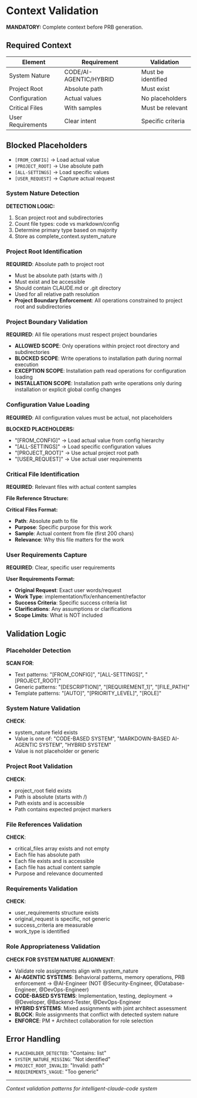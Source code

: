 # Context Validation

**MANDATORY:** Complete context before PRB generation.

## Required Context

| Element | Requirement | Validation |
|---------|------------|------------|
| System Nature | CODE/AI-AGENTIC/HYBRID | Must be identified |
| Project Root | Absolute path | Must exist |
| Configuration | Actual values | No placeholders |
| Critical Files | With samples | Must be relevant |
| User Requirements | Clear intent | Specific criteria |

## Blocked Placeholders
- `[FROM_CONFIG]` → Load actual value
- `[PROJECT_ROOT]` → Use absolute path
- `[ALL-SETTINGS]` → Load specific values
- `[USER_REQUEST]` → Capture actual request

### System Nature Detection
**DETECTION LOGIC:**
1. Scan project root and subdirectories
2. Count file types: code vs markdown/config
3. Determine primary type based on majority
4. Store as complete_context.system_nature

### Project Root Identification
**REQUIRED**: Absolute path to project root
- Must be absolute path (starts with /)
- Must exist and be accessible
- Should contain CLAUDE.md or .git directory
- Used for all relative path resolution
- **Project Boundary Enforcement**: All operations constrained to project root and subdirectories

### Project Boundary Validation
**REQUIRED**: All file operations must respect project boundaries
- **ALLOWED SCOPE**: Only operations within project root directory and subdirectories
- **BLOCKED SCOPE**: Write operations to installation path during normal execution
- **EXCEPTION SCOPE**: Installation path read operations for configuration loading
- **INSTALLATION SCOPE**: Installation path write operations only during installation or explicit global config changes

### Configuration Value Loading
**REQUIRED**: All configuration values must be actual, not placeholders

**BLOCKED PLACEHOLDERS:**
- "[FROM_CONFIG]" → Load actual value from config hierarchy
- "[ALL-SETTINGS]" → Load specific configuration values
- "[PROJECT_ROOT]" → Use actual project root path
- "[USER_REQUEST]" → Use actual user requirements

### Critical File Identification
**REQUIRED**: Relevant files with actual content samples

**File Reference Structure:**

**Critical Files Format:**
- **Path**: Absolute path to file
- **Purpose**: Specific purpose for this work
- **Sample**: Actual content from file (first 200 chars)
- **Relevance**: Why this file matters for the work

### User Requirements Capture
**REQUIRED**: Clear, specific user requirements

**User Requirements Format:**
- **Original Request**: Exact user words/request
- **Work Type**: implementation/fix/enhancement/refactor
- **Success Criteria**: Specific success criteria list
- **Clarifications**: Any assumptions or clarifications
- **Scope Limits**: What is NOT included

## Validation Logic

### Placeholder Detection
**SCAN FOR**:
- Text patterns: "[FROM_CONFIG]", "[ALL-SETTINGS]", "[PROJECT_ROOT]"
- Generic patterns: "[DESCRIPTION]", "[REQUIREMENT_1]", "[FILE_PATH]"
- Template patterns: "[AUTO]", "[PRIORITY_LEVEL]", "[ROLE]"

### System Nature Validation
**CHECK**:
- system_nature field exists
- Value is one of: "CODE-BASED SYSTEM", "MARKDOWN-BASED AI-AGENTIC SYSTEM", "HYBRID SYSTEM"
- Value is not placeholder or generic

### Project Root Validation
**CHECK**:
- project_root field exists
- Path is absolute (starts with /)
- Path exists and is accessible
- Path contains expected project markers

### File References Validation
**CHECK**:
- critical_files array exists and not empty
- Each file has absolute path
- Each file exists and is accessible
- Each file has actual content sample
- Purpose and relevance documented

### Requirements Validation
**CHECK**:
- user_requirements structure exists
- original_request is specific, not generic
- success_criteria are measurable
- work_type is identified

### Role Appropriateness Validation
**CHECK FOR SYSTEM NATURE ALIGNMENT**:
- Validate role assignments align with system_nature
- **AI-AGENTIC SYSTEMS**: Behavioral patterns, memory operations, PRB enforcement → @AI-Engineer (NOT @Security-Engineer, @Database-Engineer, @DevOps-Engineer)
- **CODE-BASED SYSTEMS**: Implementation, testing, deployment → @Developer, @Backend-Tester, @DevOps-Engineer
- **HYBRID SYSTEMS**: Mixed assignments with joint architect assessment
- **BLOCK**: Role assignments that conflict with detected system nature
- **ENFORCE**: PM + Architect collaboration for role selection

## Error Handling
- `PLACEHOLDER_DETECTED`: "Contains: list"
- `SYSTEM_NATURE_MISSING`: "Not identified"
- `PROJECT_ROOT_INVALID`: "Invalid: path"
- `REQUIREMENTS_VAGUE`: "Too generic"

---
*Context validation patterns for intelligent-claude-code system*